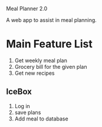 Meal Planner 2.0

A web app to assist in meal planning.

# Main Feature List
1. Get weekly meal plan
2. Grocery bill for the given plan 
3. Get new recipes



## IceBox
1. Log in
2. save plans
3. Add meal to database